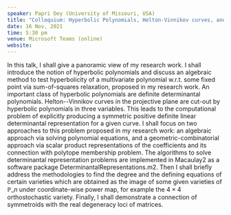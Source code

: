 ```yaml
---
speaker: Papri Dey (University of Missouri, USA) 
title: "Colloquium: Hyperbolic Polynomials, Helton-Vinnikov curves, and Symmetroids"
date: 16 Nov, 2021
time: 5:30 pm
venue: Microsoft Teams (online)
website: 
---
```


In this talk, I shall give a panoramic view of my research work. I shall introduce
the notion of hyperbolic polynomials and discuss an algebraic method to test
hyperbolicity of a multivariate polynomial w.r.t. some fixed point via sum-of-squares
relaxation, proposed in my research work. An important class of hyperbolic polynomials
are definite determinantal polynomials. Helton--Vinnikov curves in the projective plane
are cut-out by hyperbolic polynomials in three variables. This leads to the computational
problem of explicitly producing a symmetric positive definite linear determinantal
representation for a given curve. I shall focus on two approaches to this problem proposed
in my research work: an algebraic approach via solving polynomial equations, and a
geometric-combinatorial approach via scalar product representations of the coefficients
and its connection with polytope membership problem. The algorithms to solve determinantal
representation problems are implemented in Macaulay2 as a software package
DeterminantalRepresentations.m2. Then I shall briefly address the methodologies to find the
degree and the defining equations of certain varieties which are obtained as the image of
some given varieties of $\mathbb{P}\_n$ under coordinate-wise power map, for example the
$4 \times 4$ orthostochastic variety. Finally, I shall demonstrate a connection of symmetroids
with the real degeneracy loci of matrices.
